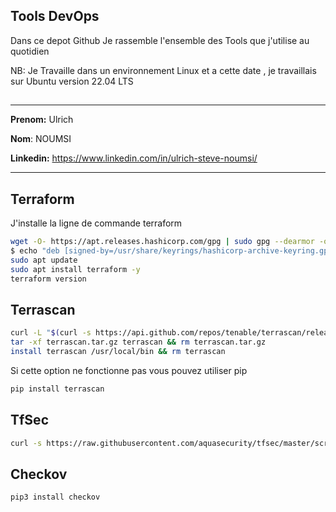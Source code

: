 
## Tools DevOps

Dans ce depot Github Je rassemble l'ensemble des Tools que j'utilise au quotidien

NB: Je Travaille dans un environnement Linux et a cette date , je travaillais sur Ubuntu version 22.04 LTS

## 
---------------
**Prenom:** Ulrich

**Nom**: NOUMSI

**Linkedin:** https://www.linkedin.com/in/ulrich-steve-noumsi/ 

---------------

## Terraform
J'installe la ligne de commande terraform
```bash
wget -O- https://apt.releases.hashicorp.com/gpg | sudo gpg --dearmor -o /usr/share/keyrings/hashicorp-archive-keyring.gpg
$ echo "deb [signed-by=/usr/share/keyrings/hashicorp-archive-keyring.gpg] https://apt.releases.hashicorp.com $(lsb_release -cs) main" | sudo tee /etc/apt/sources.list.d/hashicorp.list
sudo apt update
sudo apt install terraform -y
terraform version
```
## Terrascan
```bash 
curl -L "$(curl -s https://api.github.com/repos/tenable/terrascan/releases/latest | grep -o -E "https://.+?_Darwin_x86_64.tar.gz")" > terrascan.tar.gz
tar -xf terrascan.tar.gz terrascan && rm terrascan.tar.gz
install terrascan /usr/local/bin && rm terrascan
```
Si cette option ne fonctionne pas vous pouvez utiliser pip
```bash 
pip install terrascan
```

## TfSec

```bash 
curl -s https://raw.githubusercontent.com/aquasecurity/tfsec/master/scripts/install_linux.sh | bash
```

## Checkov
```bash 
pip3 install checkov
```

